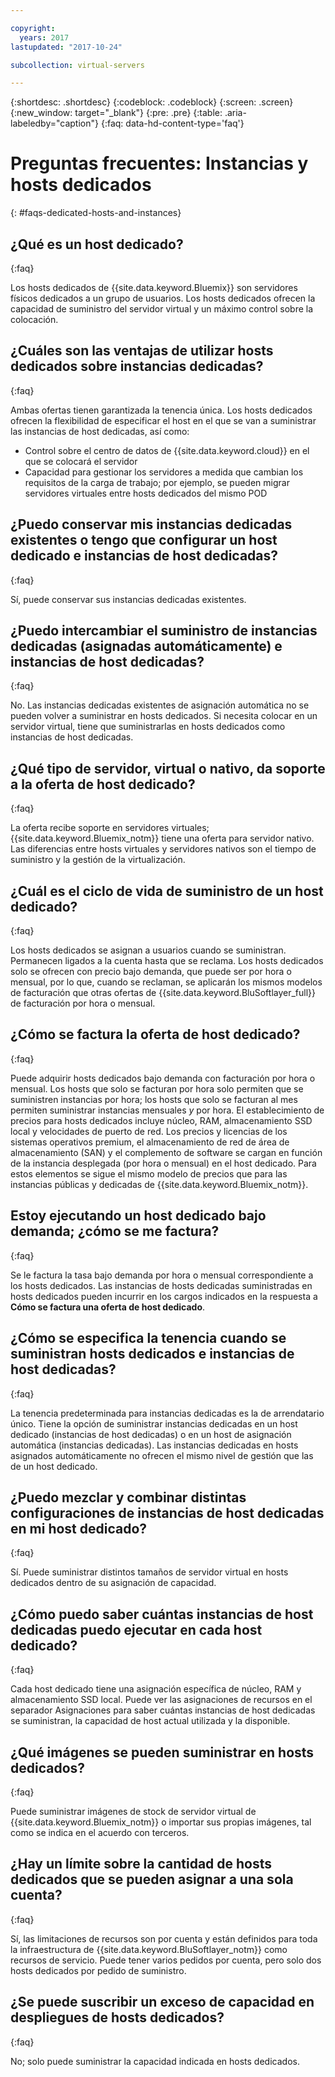 ```yaml
---

copyright:
  years: 2017
lastupdated: "2017-10-24"

subcollection: virtual-servers

---
```


{:shortdesc: .shortdesc}
{:codeblock: .codeblock}
{:screen: .screen}
{:new_window: target="_blank"}
{:pre: .pre}
{:table: .aria-labeledby="caption"}
{:faq: data-hd-content-type='faq'}


# Preguntas frecuentes: Instancias y hosts dedicados
{: #faqs-dedicated-hosts-and-instances}

## ¿Qué es un host dedicado?
{:faq}

Los hosts dedicados de {{site.data.keyword.Bluemix}} son servidores físicos dedicados a un grupo de usuarios. Los hosts dedicados ofrecen la capacidad de suministro del servidor virtual y un máximo control sobre la colocación.

## ¿Cuáles son las ventajas de utilizar hosts dedicados sobre instancias dedicadas?
{:faq}

Ambas ofertas tienen garantizada la tenencia única. Los hosts dedicados ofrecen la flexibilidad de especificar el host en el que se van a suministrar las instancias de host dedicadas, así como:
   * Control sobre el centro de datos de {{site.data.keyword.cloud}} en el que se colocará el servidor
   * Capacidad para gestionar los servidores a medida que cambian los requisitos de la carga de trabajo; por ejemplo, se pueden migrar servidores virtuales entre hosts dedicados del mismo POD

## ¿Puedo conservar mis instancias dedicadas existentes o tengo que configurar un host dedicado e instancias de host dedicadas?
{:faq}

Sí, puede conservar sus instancias dedicadas existentes.

## ¿Puedo intercambiar el suministro de instancias dedicadas (asignadas automáticamente) e instancias de host dedicadas?
{:faq}

No. Las instancias dedicadas existentes de asignación automática no se pueden volver a suministrar en hosts dedicados. Si necesita colocar en un servidor virtual, tiene que suministrarlas en hosts dedicados como instancias de host dedicadas.

## ¿Qué tipo de servidor, virtual o nativo, da soporte a la oferta de host dedicado?
{:faq}

La oferta recibe soporte en servidores virtuales; {{site.data.keyword.Bluemix_notm}} tiene una oferta para servidor nativo. Las diferencias entre hosts virtuales y servidores nativos son el tiempo de suministro y la gestión de la virtualización.

## ¿Cuál es el ciclo de vida de suministro de un host dedicado?
{:faq}

Los hosts dedicados se asignan a usuarios cuando se suministran. Permanecen ligados a la cuenta hasta que se reclama. Los hosts dedicados solo se ofrecen con precio bajo demanda, que puede ser por hora o mensual, por lo que, cuando se reclaman, se aplicarán los mismos modelos de facturación que otras ofertas de {{site.data.keyword.BluSoftlayer_full}} de facturación por hora o mensual.

## ¿Cómo se factura la oferta de host dedicado?
{:faq}

Puede adquirir hosts dedicados bajo demanda con facturación por hora o mensual. Los hosts que solo se facturan por hora solo permiten que se suministren instancias por hora; los hosts que solo se facturan al mes permiten suministrar instancias mensuales *y* por hora. El establecimiento de precios para hosts dedicados incluye núcleo, RAM, almacenamiento SSD local y velocidades de puerto de red. Los precios y licencias de los sistemas operativos premium, el almacenamiento de red de área de almacenamiento (SAN) y el complemento de software se cargan en función de la instancia desplegada (por hora o mensual) en el host dedicado. Para estos elementos se sigue el mismo modelo de precios que para las instancias públicas y dedicadas de {{site.data.keyword.Bluemix_notm}}.

## Estoy ejecutando un host dedicado bajo demanda; ¿cómo se me factura?
{:faq}

Se le factura la tasa bajo demanda por hora o mensual correspondiente a los hosts dedicados. Las instancias de hosts dedicadas suministradas en hosts dedicados pueden incurrir en los cargos indicados en la respuesta a **Cómo se factura una oferta de host dedicado**.

## ¿Cómo se especifica la tenencia cuando se suministran hosts dedicados e instancias de host dedicadas?
{:faq}

La tenencia predeterminada para instancias dedicadas es la de arrendatario único. Tiene la opción de suministrar instancias dedicadas en un host dedicado (instancias de host dedicadas) o en un host de asignación automática (instancias dedicadas). Las instancias dedicadas en hosts asignados automáticamente no ofrecen el mismo nivel de gestión que las de un host dedicado.

## ¿Puedo mezclar y combinar distintas configuraciones de instancias de host dedicadas en mi host dedicado?
{:faq}

Sí. Puede suministrar distintos tamaños de servidor virtual en hosts dedicados dentro de su asignación de capacidad.

## ¿Cómo puedo saber cuántas instancias de host dedicadas puedo ejecutar en cada host dedicado?
{:faq}

Cada host dedicado tiene una asignación específica de núcleo, RAM y almacenamiento SSD local. Puede ver las asignaciones de recursos en el separador Asignaciones para saber cuántas instancias de host dedicadas se suministran, la capacidad de host actual utilizada y la disponible.

## ¿Qué imágenes se pueden suministrar en hosts dedicados?
{:faq}

Puede suministrar imágenes de stock de servidor virtual de {{site.data.keyword.Bluemix_notm}} o importar sus propias imágenes, tal como se indica en el acuerdo con terceros.

## ¿Hay un límite sobre la cantidad de hosts dedicados que se pueden asignar a una sola cuenta?
{:faq}

Sí, las limitaciones de recursos son por cuenta y están definidos para toda la infraestructura de {{site.data.keyword.BluSoftlayer_notm}} como recursos de servicio. Puede tener varios pedidos por cuenta, pero solo dos hosts dedicados por pedido de suministro.

## ¿Se puede suscribir un exceso de capacidad en despliegues de hosts dedicados?
{:faq}

No; solo puede suministrar la capacidad indicada en hosts dedicados.
